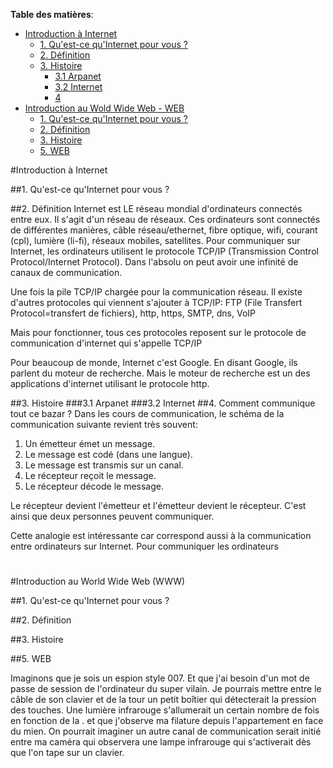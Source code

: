 
**Table des matières**:
<!-- @import "[TOC]" {cmd="toc" depthFrom=1 depthTo=6 orderedList=false} -->

<!-- code_chunk_output -->

- [Introduction à Internet](#introduction-à-internet)
  - [1. Qu'est-ce qu'Internet pour vous ?](#1-quest-ce-quinternet-pour-vous)
  - [2. Définition](#2-définition)
  - [3. Histoire](#3-histoire)
    - [3.1 Arpanet](#31-arpanet)
    - [3.2 Internet](#32-internet)
    - [4](#4)
- [Introduction au Wold Wide Web - WEB](#introduction-au-wold-wide-web-web)
  - [1. Qu'est-ce qu'Internet pour vous ?](#1-quest-ce-quinternet-pour-vous-1)
  - [2. Définition](#2-définition-1)
  - [3. Histoire](#3-histoire-1)
  - [5. WEB](#5-web)

<!-- /code_chunk_output -->

#Introduction à Internet

##1. Qu'est-ce qu'Internet pour vous ?

##2. Définition
Internet est LE réseau mondial d'ordinateurs connectés entre eux. Il s'agit d'un réseau de réseaux. Ces ordinateurs sont connectés de différentes manières, câble réseau/ethernet, fibre optique, wifi, courant (cpl), lumière (li-fi), réseaux mobiles, satellites. Pour communiquer sur Internet, les ordinateurs utilisent le protocole TCP/IP (Transmission Control Protocol/Internet Protocol). Dans l'absolu on peut avoir une infinité de canaux de communication.

Une fois la pile TCP/IP chargée pour la communication réseau. Il existe d'autres protocoles qui viennent s'ajouter à TCP/IP: FTP (File Transfert Protocol=transfert de fichiers), http, https, SMTP, dns, VoIP

Mais pour fonctionner, tous ces protocoles reposent sur le protocole de communication d'internet qui s'appelle TCP/IP


Pour beaucoup de monde, Internet c'est Google. En disant Google, ils parlent du moteur de recherche. Mais le moteur de recherche est un des applications d'internet utilisant le protocole http.


##3. Histoire
###3.1 Arpanet
###3.2 Internet
##4. Comment communique tout ce bazar ?
Dans les cours de communication, le schéma de la communication suivante revient très souvent:
1. Un émetteur émet un message.
2. Le message est codé (dans une langue).
2. Le message est transmis sur un canal.
3. Le récepteur reçoit le message.
4. Le récepteur décode le message.

Le récepteur devient l'émetteur et l'émetteur devient le récepteur. C'est ainsi que deux personnes peuvent communiquer.

Cette analogie est intéressante car correspond aussi à la communication entre ordinateurs sur Internet. Pour communiquer les ordinateurs

#







#Introduction au World Wide Web (WWW)

##1. Qu'est-ce qu'Internet pour vous ?

##2. Définition

##3. Histoire

##5. WEB










 Imaginons que je sois un espion style 007. Et que j'ai besoin d'un mot de passe de session de l'ordinateur du super vilain. Je pourrais mettre entre le câble de son clavier et de la tour un petit boîtier qui détecterait la pression des touches. Une lumière infrarouge s'allumerait un certain nombre de fois en fonction de la . et que j'observe ma filature depuis l'appartement en face du mien. On pourrait imaginer un autre canal de communication serait initié entre ma caméra qui observera une lampe infrarouge qui s'activerait dès que l'on tape sur un clavier.